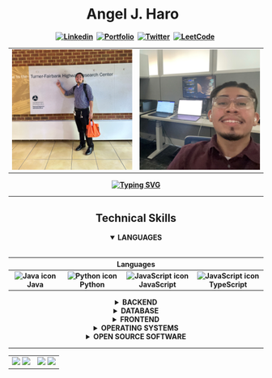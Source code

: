 <!-- START -->
<h1 align="center"><b> Angel J. Haro 
<img src="https://docs.google.com/uc?export=download&id=1JqFc6WL-cTtJBQgW9tusQAZhQ3H9hGae" alt="" height="25" >
<img src="https://docs.google.com/uc?export=download&id=1HsBpakQVutfOmxBcPbGpKdo_oGEoKJZT" alt="" height="35" >
</h1>
<!-- START  -->
<div align="center">
<a href="https://www.linkedin.com/in/aharoJ/"><img src="https://img.shields.io/badge/LinkedIn-000000?style=for-the-badge&logo=linkedin&logoColor=blue" alt="Linkedin" /></a>&nbsp;
<a href="https://aharoj.io"><img src="https://img.shields.io/badge/Portfolio-000000?style=for-the-badge&logo=firefox&logoColor=pink" alt="Portfolio" /></a>&nbsp;
<a href="https://twitter.com/aharoJ"><img src="https://img.shields.io/badge/Twitter-000000?style=for-the-badge&logo=twitter&logoColor=blue" alt="Twitter" /></a>&nbsp;
<a href="https://leetcode.com/aharoJ/"><img src="https://img.shields.io/badge/LeetCode-000000?style=for-the-badge&logo=LeetCode&logoColor=#d16c06" alt="LeetCode" /></a>&nbsp;
</div>  

<!-- # ~~~~~~~~~~~~~~~~~~~~~~~~~~~~~     .................................       ~~~~~~~~~~~~~~~~~~~~~~~~~~~~~~ # -->
<!-- START -->
<table>
  <tr>
    <td valign="top" width="50%">
      <img src="z/tfhrc_selfie.png" alt="Image 1 Description" />
    </td>
    <td valign="top" width="50%">
      <img src="z/workflow_selfie.png" alt="Image 2 Description" />
    </td>
  </tr>
</table>


<!-- # ~~~~~~~~~~~~~~~~~~~~~~~~~~~~~     .................................       ~~~~~~~~~~~~~~~~~~~~~~~~~~~~~~ # -->

<p align="center">
  <a href="https://git.io/typing-svg">
    <img src="https://readme-typing-svg.demolab.com?font=Fira+Code&weight=100&size=16&duration=4000&pause=1000&random=false&width=440&height=56&lines=Angel+J.+Haro%3A+Dedicated+Software+Engineer.;Backend%3A+Java%2C+Python%2C++C%2B%2B;Frontend%3A+JavaScript%2C+TypeScript%2C+HTML%26CSS;Frameworks%3A+Spring+Boot%2C+Django%2C+ReactJs;Check+out+my+portfolio+at+aharoj.io" alt="Typing SVG" />
  </a>
</p>


---

<h2 align="center"> <a> Technical Skills </a> </h2>
<div align="center">
<details open>
  <summary><strong>LANGUAGES</strong></summary><br/>
  <table>
    <thead>
      <tr>
        <th colspan="4">Languages</th>
      </tr>
    </thead>
    <tbody>
      <tr>
        <td align="center" width="333">  
          <img src="https://techstack-generator.vercel.app/java-icon.svg" alt="Java icon" width="65" height="65" />
          <br>Java
        </td>
        <td align="center" width="333">  
          <img src="https://techstack-generator.vercel.app/python-icon.svg" alt="Python icon" width="65" height="65" /> 
          <br>Python
        </td>
        <td align="center" width="333"> 
          <img src="https://techstack-generator.vercel.app/js-icon.svg" alt="JavaScript icon" width="65" height="65" /> 
          <br>JavaScript
        </td>
        <td align="center" width="333"> 
          <img src="https://techstack-generator.vercel.app/ts-icon.svg" alt="JavaScript icon" width="65" height="65" /> 
          <br>TypeScript
        </td>
      </tr>
    </tbody>
  </table>
</details>
<!-- # ~~~~~~~~~~~~~~~~~~~~~~~~~~~~~     .................................       ~~~~~~~~~~~~~~~~~~~~~~~~~~~~~~ # -->

<!-- # ~~~~~~~~~~~~~~~~~~~~~~~~~~~~~     .................................       ~~~~~~~~~~~~~~~~~~~~~~~~~~~~~~ # -->
<details>
  <summary><strong>BACKEND</strong></summary><br/>
  <table>
    <thead>
      <tr>
        <th colspan="4">Backend</th>
      </tr>
    </thead>
    <tbody>
      <tr>
        <td align="center" width="333">  
          <img src="https://cdn.jsdelivr.net/gh/devicons/devicon/icons/spring/spring-original.svg" alt="Spring icon" width="65" height="65" />          
        </td>
        <td align="center" width="333">  
          <img src="https://techstack-generator.vercel.app/restapi-icon.svg" alt="REST API icon" width="65" height="65" /> 
        </td>
        <td align="center" width="333">  
          <img src="https://techstack-generator.vercel.app/django-icon.svg" alt="Django icon" width="65" height="65" /> 
        </td>
        <td align="center" width="333">  
          <img src="https://techstack-generator.vercel.app/eslint-icon.svg" alt="ESLint icon" width="65" height="65" />
        </td>
      </tr>
      <tr>
        <td align="center" width="333">Spring</td>
        <td align="center" width="333">REST API</td>
        <td align="center" width="333">Django</td>
        <td align="center" width="333">ESLint</td>
      </tr>
    </tbody>
  </Table>
</details>
<!-- # ~~~~~~~~~~~~~~~~~~~~~~~~~~~~~     .................................       ~~~~~~~~~~~~~~~~~~~~~~~~~~~~~~ # -->
  
<!-- # ~~~~~~~~~~~~~~~~~~~~~~~~~~~~~     .................................       ~~~~~~~~~~~~~~~~~~~~~~~~~~~~~~ # -->
<details>
  <summary><strong>DATABASE</strong></summary><br/>
  <Table>
    <thead>
      <tr>
        <th colspan="4">Database</th>
      </tr>
    </thead>
    <tbody>
      <tr>
        <td align="center" width="333">  
          <img src="https://techstack-generator.vercel.app/mysql-icon.svg" alt="icon" width="65" height="65" />
        </td>
        <td align="center" width="333">  
          <img src="https://cdn.jsdelivr.net/gh/devicons/devicon/icons/postgresql/postgresql-plain.svg"  alt="PostgreSQL icon" width="65" height="65" /> 
        </td>
        <td align="center" width="333">  
          <img src="https://github.com/tandpfun/skill-icons/blob/main/icons/Cassandra-Dark.svg" alt="Cassandra icon" width="65" height="65" /> 
        </td>
        <td align="center" width="333">  
          <img src="https://cdn.jsdelivr.net/gh/devicons/devicon/icons/sqlalchemy/sqlalchemy-original.svg" alt="sqlalchemy icon" width="65" height="65" /> 
        </td>
      </tr>
      <tr>
        <td align="center" width="333">MySQL</td>
        <td align="center" width="333">PostgreSQL</td>
        <td align="center" width="333">Cassandra</td>
        <td align="center" width="333">SQLA</td>
      </tr>
    </tbody>
  </Table>
</details>
<!-- # ~~~~~~~~~~~~~~~~~~~~~~~~~~~~~     .................................       ~~~~~~~~~~~~~~~~~~~~~~~~~~~~~~ # -->

<!-- # ~~~~~~~~~~~~~~~~~~~~~~~~~~~~~     .................................       ~~~~~~~~~~~~~~~~~~~~~~~~~~~~~~ # -->
<details>
  <summary><strong>FRONTEND</strong></summary><br/>
  <Table>
    <thead>
      <tr>
        <th colspan="4">Frontend</th>
      </tr>
    </thead>
    <tbody>
      <tr>
        <td align="center" width="333">  
          <!-- <img src="https://cdn.jsdelivr.net/gh/devicons/devicon/icons/tailwindcss/tailwindcss-plain.svg"  alt="React icon" width="65" height="65" /> -->
          <img src="https://github.com/devicons/devicon/blob/v2.16.0/icons/tailwindcss/tailwindcss-original.svg"  alt="React icon" width="65" height="65" />
        </td>
        <td align="center" width="333">  
          <img src="https://techstack-generator.vercel.app/react-icon.svg" alt="React icon" width="65" height="65" />
        </td>
        <td align="center" width="333">  
          <img src="https://techstack-generator.vercel.app/redux-icon.svg" alt="Redux icon" width="65" height="65" /> 
        </td>
        <!-- <td align="center" width="333">   -->
        <!--   <img src="https://techstack-generator.vercel.app/prettier-icon.svg" alt="Prettier icon" width="65" height="65" />  -->
        <!-- </td> -->
      </tr>
      <tr>
        <td align="center" width="333">TailwindCSS</td>
        <td align="center" width="333">React</td>
        <td align="center" width="333">Redux</td>
        <!-- <td align="center" width="333">Prettier</td> -->
      </tr>
    </tbody>
  </Table>
</details>
<!-- # ~~~~~~~~~~~~~~~~~~~~~~~~~~~~~     .................................       ~~~~~~~~~~~~~~~~~~~~~~~~~~~~~~ # -->

<!-- # ~~~~~~~~~~~~~~~~~~~~~~~~~~~~~     .................................       ~~~~~~~~~~~~~~~~~~~~~~~~~~~~~~ # -->
<details>
  <summary><strong>OPERATING SYSTEMS</strong></summary><br/>
    <Table>
    <thead>
      <tr>
        <th colspan="4">Operating Systems</th>
      </tr>
    </thead>
    <tbody>
      <tr>
        <td align="center" width=333>  
          <img height=60 src="https://cdn.jsdelivr.net/gh/devicons/devicon/icons/apple/apple-original.svg" />
        </td>
        <td align="center" width=333> 
          <img height=60 src="https://cdn.jsdelivr.net/gh/devicons/devicon/icons/linux/linux-original.svg"/> 
        </td>
        <td align="center" width=333> 
          <img height=60 src="https://cdn.jsdelivr.net/gh/devicons/devicon/icons/ubuntu/ubuntu-plain.svg"/> 
        </td>
        <td align="center" width=333>
          <img height=60 src="https://cdn.jsdelivr.net/gh/devicons/devicon/icons/windows8/windows8-original.svg"/> 
        </td>
      <tr> 
        <td align="center" width=333>MacOS</td>
        <td align="center" width=333>Linux</td>
        <td align="center" width=333>Ubuntu</td>
        <td align="center" width=333>Windows</td>
      </tr>
    </tbody>
  </Table>
</details>




<!-- # ~~~~~~~~~~~~~~~~~~~~~~~~~~~~~     .................................       ~~~~~~~~~~~~~~~~~~~~~~~~~~~~~~ # -->
<details>
  <summary><strong>OPEN SOURCE SOFTWARE</strong></summary><br/>
  <table>
    <tr>
      <td valign="top" width="33%">
        <h4 align="center">Dotfiles</h4>
        <p align="center">
          <a href="https://github.com/aharoJ/dotfiles">
            <img style="display: block; margin: 0 auto;" 
            src="https://github-readme-stats.vercel.app/api/pin/?username=aharoJ&repo=dotfiles&theme=dracula" />
          </a>
        </p>
      </td>
      <td valign="top" width="33%">
        <h4 align="center">Starship</h4>
        <p align="center">
          <a href="https://github.com/aharoJ/dot-starship">
            <img style="display: block; margin: 0 auto;" 
            src="https://github-readme-stats.vercel.app/api/pin/?username=aharoJ&repo=dot-starship&theme=dracula" />
          </a>
        </p>
      </td>
      <td valign="top" width="33%">
        <h4 align="center">Portfolio</h4>
        <p align="center">
          <a href="https://github.com/aharoJ/nextJs_portfolio">
            <img style="display: block; margin: 0 auto;" 
            src="https://github-readme-stats.vercel.app/api/pin/?username=aharoJ&repo=nextJs_portfolio&theme=dracula" />
          </a>
        </p>
      </td>
    </tr>
  </table>
</details>
<!-- # ~~~~~~~~~~~~~~~~~~~~~~~~~~~~~     .................................       ~~~~~~~~~~~~~~~~~~~~~~~~~~~~~~ # -->
</div>

---


















<!-- START  -->
<div align="center">
<table><tr><td valign="top" width="50%">
<img src="https://github-readme-stats.vercel.app/api/top-langs/?username=aharoJ&layout=donut&theme=dracula" width="400" />
<img width="400" src="https://github-readme-activity-graph.vercel.app/graph?username=aharoJ&theme=rogue"/>
<!-- MID -->
</td><td valign="top" width="50%">
<img width="400" src="https://github-readme-stats.vercel.app/api?username=aharoJ&show_icons=true&theme=dracula" />
<img width="400" src="https://github-readme-streak-stats.herokuapp.com/?user=aharoJ&theme=dracula" />
</div>
<!-- END  -->
